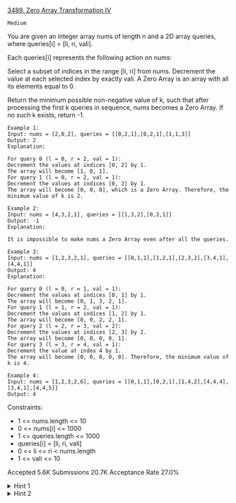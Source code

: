 [3489. Zero Array Transformation IV](https://leetcode.com/problems/zero-array-transformation-iv/)

`Medium`

You are given an integer array nums of length n and a 2D array queries, where queries[i] = [li, ri, vali].

Each queries[i] represents the following action on nums:

Select a subset of indices in the range [li, ri] from nums.
Decrement the value at each selected index by exactly vali.
A Zero Array is an array with all its elements equal to 0.

Return the minimum possible non-negative value of k, such that after processing the first k queries in sequence, nums becomes a Zero Array. If no such k exists, return -1.

```
Example 1:
Input: nums = [2,0,2], queries = [[0,2,1],[0,2,1],[1,1,3]]
Output: 2
Explanation:

For query 0 (l = 0, r = 2, val = 1):
Decrement the values at indices [0, 2] by 1.
The array will become [1, 0, 1].
For query 1 (l = 0, r = 2, val = 1):
Decrement the values at indices [0, 2] by 1.
The array will become [0, 0, 0], which is a Zero Array. Therefore, the minimum value of k is 2.

Example 2:
Input: nums = [4,3,2,1], queries = [[1,3,2],[0,2,1]]
Output: -1
Explanation:

It is impossible to make nums a Zero Array even after all the queries.

Example 3:
Input: nums = [1,2,3,2,1], queries = [[0,1,1],[1,2,1],[2,3,2],[3,4,1],[4,4,1]]
Output: 4
Explanation:

For query 0 (l = 0, r = 1, val = 1):
Decrement the values at indices [0, 1] by 1.
The array will become [0, 1, 3, 2, 1].
For query 1 (l = 1, r = 2, val = 1):
Decrement the values at indices [1, 2] by 1.
The array will become [0, 0, 2, 2, 1].
For query 2 (l = 2, r = 3, val = 2):
Decrement the values at indices [2, 3] by 2.
The array will become [0, 0, 0, 0, 1].
For query 3 (l = 3, r = 4, val = 1):
Decrement the value at index 4 by 1.
The array will become [0, 0, 0, 0, 0]. Therefore, the minimum value of k is 4.

Example 4:
Input: nums = [1,2,3,2,6], queries = [[0,1,1],[0,2,1],[1,4,2],[4,4,4],[3,4,1],[4,4,5]]
Output: 4
```

Constraints:

- 1 <= nums.length <= 10
- 0 <= nums[i] <= 1000
- 1 <= queries.length <= 1000
- queries[i] = [li, ri, vali]
- 0 <= li <= ri < nums.length
- 1 <= vali <= 10

Accepted
5.6K
Submissions
20.7K
Acceptance Rate
27.0%

<details>
<summary>Hint 1</summary>

Use dynamic programming.

</details>
<details>
<summary>Hint 2</summary>

For each nums[i], use DP to check whether the queries[.][2] values (i.e., the val values) of the queries that affect it can form a combination with a sum equal to nums[i].

</details>